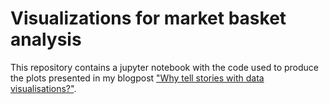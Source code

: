 # Visualizations for market basket analysis

This repository contains a jupyter notebook with the code used to produce the plots presented in my blogpost ["Why tell stories with data visualisations?"](https://medium.com/applied-data-science/why-tell-stories-with-data-visualisations-b94cfac33bee).


